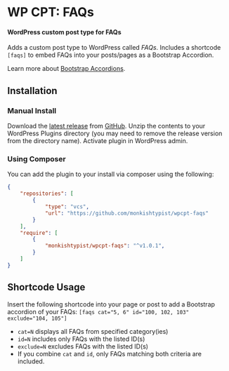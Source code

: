 # WP CPT: FAQs
#### WordPress custom post type for FAQs
Adds a custom post type to WordPress called *FAQs*. Includes a shortcode `[faqs]` to embed FAQs into your posts/pages as a Bootstrap Accordion.

Learn more about [Bootstrap Accordions].

## Installation
### Manual Install
Download the [latest release] from [GitHub].
Unzip the contents to your WordPress Plugins directory (you may need to remove the release version from the directory name).
Activate plugin in WordPress admin.

### Using Composer
You can add the plugin to your install via composer using the following:
```json
{
	"repositories": [
		{
			"type": "vcs",
			"url": "https://github.com/monkishtypist/wpcpt-faqs"
		}
	],
	"require": [
		{
			"monkishtypist/wpcpt-faqs": "^v1.0.1",
		}
	]
}
```

## Shortcode Usage
Insert the following shortcode into your page or post to add a Bootstrap accordion of your FAQs:
`[faqs cat="5, 6" id="100, 102, 103" exclude="104, 105"]`

- `cat=N` displays all FAQs from specified category(ies)
- `id=N` includes only FAQs with the listed ID(s)
- `exclude=N` excludes FAQs with the listed ID(s)
- If you combine `cat` and `id`, only FAQs matching both criteria are included.


[Bootstrap Accordions]: https://getbootstrap.com/docs/4.1/components/collapse/#accordion-example
[latest release]: https://github.com/monkishtypist/wpcpt-faqs/releases/latest
[GitHub]: https://github.com/monkishtypist/wpcpt-faqs/